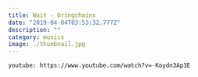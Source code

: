 ```yaml
---
title: Wait - Oringchains
date: "2019-04-04T03:53:32.777Z"
description: ""
category: musics
image: ./thumbnail.jpg
---
```

`youtube: https://www.youtube.com/watch?v=-Koydn3Ap3E`
